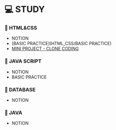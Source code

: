 # 💻 STUDY


### 📄 HTML&CSS
* NOTION
* [BASIC PRACTICE](HTML_CSS/BASIC PRACTICE) 
* [MINI PROJECT - CLONE CODING](https://github.com/silverywaves/IT_ACADEMY/tree/ff868abeee1fda50d45f12fe141c5a746f211bd0/HTML_CSS/PROJECTS_CLON)


### 📄 JAVA SCRIPT
* NOTION
* BASIC PRACTICE 


### 📄 DATABASE
* NOTION


### 📄 JAVA
* NOTION
